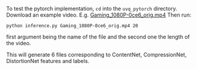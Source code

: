 To test the pytorch implementation, `cd` into the `uvq_pytorch` directory.
Download an example video. E.g. [Gaming_1080P-0ce6_orig.mp4](https://storage.googleapis.com/ugc-dataset/vp9_compressed_videos/Gaming_1080P-0ce6_orig.mp4)
Then run:
```
python inference.py Gaming_1080P-0ce6_orig.mp4 20
```
first argument being the name of the file and the second one the length of the video.

This will generate 6 files corresponding to ContentNet, CompressionNet, DistortionNet features and labels.
